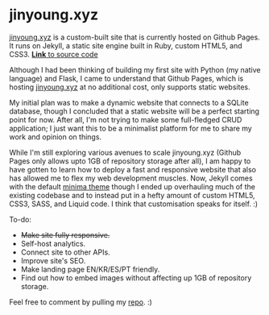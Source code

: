 # jinyoung.xyz

[jinyoung.xyz](https://jinyoung.xyz/) is a custom-built site that is currently hosted on Github Pages. It runs on Jekyll, a static site engine built in Ruby, custom HTML5, and CSS3. [**Link** to source code](https://github.com/jinyoungch0i/xyz)

Although I had been thinking of building my first site with Python (my native language) and Flask, I came to understand that Github Pages, which is hosting [jinyoung.xyz](https://jinyoung.xyz/) at no additional cost, only supports static websites. 

My initial plan was to make a dynamic website that connects to a SQLite database, though I concluded that a static website will be a perfect starting point for now. After all, I'm not trying to make some full-fledged CRUD application; I just want this to be a minimalist platform for me to share my work and opinion on things. 

While I'm still exploring various avenues to scale jinyoung.xyz (Github Pages only allows upto 1GB of repository storage after all), I am happy to have gotten to learn how to deploy a fast and responsive website that also has allowed me to flex my web development muscles. Now, Jekyll comes with the default [minima theme](https://jekyll.github.io/minima/) though I ended up overhauling much of the existing codebase and to instead put in a hefty amount of custom HTML5, CSS3, SASS, and Liquid code. I think that customisation speaks for itself. :)

To-do:

* ~~Make site fully responsive.~~
* Self-host analytics.
* Connect site to other APIs.
* Improve site's SEO.
* Make landing page EN/KR/ES/PT friendly.
* Find out how to embed images without affecting up 1GB of repository storage.

Feel free to comment by pulling my [repo](https://github.com/jinyoungch0i/xyz). :)
